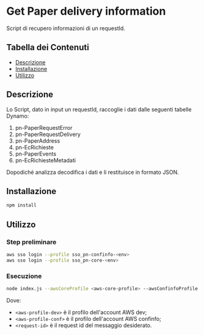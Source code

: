 # Get Paper delivery information

Script di recupero informazioni di un requestId.

## Tabella dei Contenuti

- [Descrizione](#descrizione)
- [Installazione](#installazione)
- [Utilizzo](#utilizzo)

## Descrizione
Lo Script, dato in input un requestId, raccoglie i dati dalle seguenti tabelle Dynamo:
1) pn-PaperRequestError
2) pn-PaperRequestDelivery
3) pn-PaperAddress
4) pn-EcRichieste
5) pn-PaperEvents
6) pn-EcRichiesteMetadati
   
Dopodiché analizza decodifica i dati e li restituisce in formato JSON.
## Installazione

```bash
npm install
```

## Utilizzo
### Step preliminare

```bash
aws sso login --profile sso_pn-confinfo-<env>
aws sso login --profile sso_pn-core-<env>
```

### Esecuzione
```bash
node index.js --awsCoreProfile <aws-core-profile> --awsConfinfoProfile <aws-confinfo-profile> --requestId <request-id>
```
Dove:
- `<aws-profile-dev>` è il profilo dell'account AWS dev;
- `<aws-profile-conf>` è il profilo dell'account AWS confinfo;
- `<request-id>` è il request id del messaggio desiderato.



